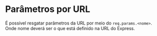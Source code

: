 # Parâmetros por URL

É possível resgatar parâmetros da URL por meio do `req.params.<nome>`. Onde nome deverá ser o que está definido na URL do Express. 